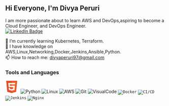 <html>
    <h2>Hi Everyone, I'm Divya Peruri
    </h2>
  <body>
	  I am more passionate about to learn AWS and DevOps,aspiring to become a Cloud Engineer, and DevOps Engineer.
  </body>
</html>
<div id="badges">
  <a href="https://www.linkedin.com/in/divya-peruri-94a30a162/">
    <img src="https://img.shields.io/badge/LinkedIn-blue?style=for-the-badge&logo=linkedin&logoColor=white" alt="LinkedIn Badge"/>
  </a>
  </div>

🌱 I’m currently learning Kubernetes, Terraform.<br>
🔭 I have knowledge on AWS,Linux,Networking,Docker,Jenkins,Ansible,Python.<br>
📫 How to reach me: divyaperuri97@gmail.com<br>
<h>
  <h3>Tools and Languages</h3>
  
 <div>
    <img src="https://github.com/devicons/devicon/blob/master/icons/html5/html5-original.svg" title="HTML5" alt="HTML" width="40" height="40"/>&nbsp
   <img src="https://user-images.githubusercontent.com/112744136/226717215-a6fd13c4-6fdc-4710-a064-87bb0d495aee.png" title="Python" alt="Python" width="40" height="40"/>
  <img src="https://user-images.githubusercontent.com/112744136/226718390-ed4d95f2-f98a-428a-8933-73a7c8dc9e8b.png" title="Linux" alt="Linux" width="40" height="40"/>
  <img src="https://user-images.githubusercontent.com/112744136/226717791-b9ad9787-8952-4d1a-ba7f-883161c52721.png" title="AWS" alt="AWS" width="40" height="40"/>
  <img src="https://user-images.githubusercontent.com/112744136/226719782-c3255161-520e-4e05-b68b-95a7e512689d.png"" title="Git" alt="Git" width="40" height="40"/>
  <img src="https://user-images.githubusercontent.com/112744136/226720417-68004b52-809f-409f-8a3d-8e0e71644497.png" title="VisualCode" alt="VisualCode" width="40" height="40"/>
	<code><img width="40" src="https://user-images.githubusercontent.com/25181517/117207330-263ba280-adf4-11eb-9b97-0ac5b40bc3be.png" alt="Docker" title="Docker"/></code>
	<code><img width="40" src="https://user-images.githubusercontent.com/25181517/183868728-b2e11072-00a5-47e2-8a4e-4ebbb2b8c554.png" alt="CI/CD" title="CI/CD"/></code>
	<code><img width="40" src="https://user-images.githubusercontent.com/25181517/179090274-733373ef-3b59-4f28-9ecb-244bea700932.png" alt="Jenkins" title="Jenkins"/></code>
	<code><img width="40" src="https://user-images.githubusercontent.com/25181517/183345125-9a7cd2e6-6ad6-436f-8490-44c903bef84c.png" alt="Nginx" title="Nginx"/></code>
   </div>
  
 
  

